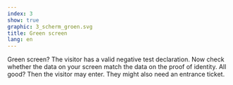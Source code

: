 ```yaml
---
index: 3
show: true
graphic: 3_scherm_groen.svg
title: Green screen
lang: en
---
```

Green screen? The visitor has a valid negative test declaration. Now check whether the data on your screen match the data on the proof of identity. All good? Then the visitor may enter. They might also need an entrance ticket.
